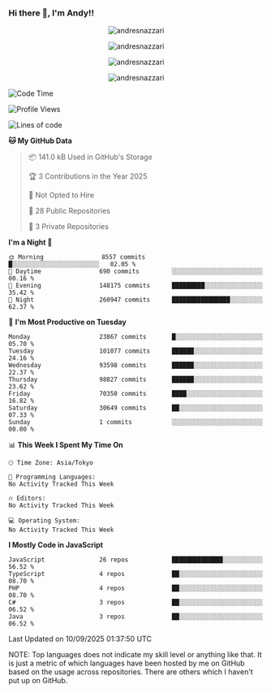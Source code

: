 ### Hi there 👋, I'm Andy!!

<p align="center" >
  <img src="https://github-profile-trophy.vercel.app/?username=AndresNazzari&theme=dracula&column=-1" alt="andresnazzari"/>
</p>

<p align="center">
  <img  src="https://github-readme-stats.vercel.app/api?username=AndresNazzari&count_private=true&show_icons=true&theme=dracula" alt="andresnazzari"/>
</p>
<p align="center">
  <img  src="https://github-readme-stats.vercel.app/api/top-langs/?username=AndresNazzari&layout=compact" alt="andresnazzari"/>
</p>
<p align="center" >
  <img src="https://github-readme-stats.vercel.app/api/wakatime?username=AndresNazzari" alt="andresnazzari"/>
</p>

<!--START_SECTION:waka-->
![Code Time](http://img.shields.io/badge/Code%20Time-966%20hrs%209%20mins-blue)

![Profile Views](http://img.shields.io/badge/Profile%20Views-0-blue)

![Lines of code](https://img.shields.io/badge/From%20Hello%20World%20I%27ve%20Written-80.3%20million%20lines%20of%20code-blue)

**🐱 My GitHub Data** 

> 📦 141.0 kB Used in GitHub's Storage 
 > 
> 🏆 3 Contributions in the Year 2025
 > 
> 🚫 Not Opted to Hire
 > 
> 📜 28 Public Repositories 
 > 
> 🔑 3 Private Repositories 
 > 
**I'm a Night 🦉** 

```text
🌞 Morning                8557 commits        █░░░░░░░░░░░░░░░░░░░░░░░░   02.05 % 
🌆 Daytime                690 commits         ░░░░░░░░░░░░░░░░░░░░░░░░░   00.16 % 
🌃 Evening                148175 commits      █████████░░░░░░░░░░░░░░░░   35.42 % 
🌙 Night                  260947 commits      ████████████████░░░░░░░░░   62.37 % 
```
📅 **I'm Most Productive on Tuesday** 

```text
Monday                   23867 commits       █░░░░░░░░░░░░░░░░░░░░░░░░   05.70 % 
Tuesday                  101077 commits      ██████░░░░░░░░░░░░░░░░░░░   24.16 % 
Wednesday                93598 commits       ██████░░░░░░░░░░░░░░░░░░░   22.37 % 
Thursday                 98827 commits       ██████░░░░░░░░░░░░░░░░░░░   23.62 % 
Friday                   70350 commits       ████░░░░░░░░░░░░░░░░░░░░░   16.82 % 
Saturday                 30649 commits       ██░░░░░░░░░░░░░░░░░░░░░░░   07.33 % 
Sunday                   1 commits           ░░░░░░░░░░░░░░░░░░░░░░░░░   00.00 % 
```


📊 **This Week I Spent My Time On** 

```text
🕑︎ Time Zone: Asia/Tokyo

💬 Programming Languages: 
No Activity Tracked This Week

🔥 Editors: 
No Activity Tracked This Week

💻 Operating System: 
No Activity Tracked This Week
```

**I Mostly Code in JavaScript** 

```text
JavaScript               26 repos            ██████████████░░░░░░░░░░░   56.52 % 
TypeScript               4 repos             ██░░░░░░░░░░░░░░░░░░░░░░░   08.70 % 
PHP                      4 repos             ██░░░░░░░░░░░░░░░░░░░░░░░   08.70 % 
C#                       3 repos             ██░░░░░░░░░░░░░░░░░░░░░░░   06.52 % 
Java                     3 repos             ██░░░░░░░░░░░░░░░░░░░░░░░   06.52 % 
```




 Last Updated on 10/09/2025 01:37:50 UTC
<!--END_SECTION:waka-->

NOTE: Top languages does not indicate my skill level or anything like that. It is just a metric of which languages have been hosted by me on GitHub based on the usage across repositories. There are others which I haven't put up on GitHub.

<!-- Here are some ideas to get you started:

-   🔭 I’m currently working on ...
-   🌱 I’m currently learning ...
-   👯 I’m looking to collaborate on ...
-   🤔 I’m looking for help with ...
-   💬 Ask me about ...
-   📫 How to reach me: ...
-   😄 Pronouns: ...
-   ⚡ Fun fact: ... -->
